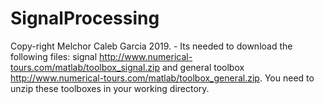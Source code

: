 # SignalProcessing
Copy-right Melchor Caleb Garcia 2019. - Its needed to download the following files: signal http://www.numerical-tours.com/matlab/toolbox_signal.zip and general toolbox http://www.numerical-tours.com/matlab/toolbox_general.zip. You need to unzip these toolboxes in your working directory.
